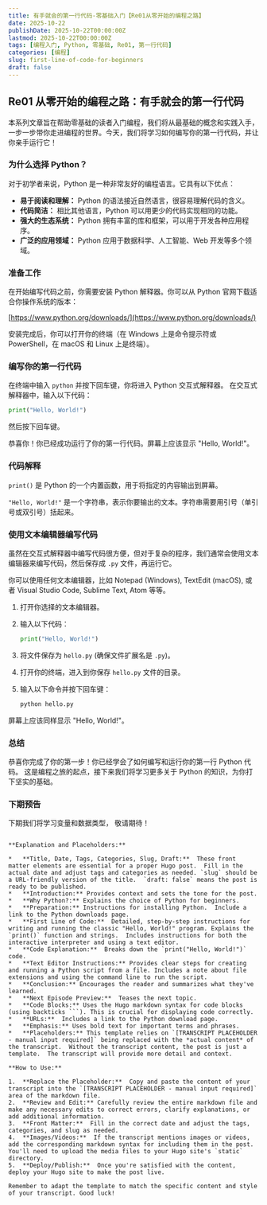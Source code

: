 ```yaml
---
title: 有手就会的第一行代码-零基础入门【Re01从零开始的编程之路】
date: 2025-10-22
publishDate: 2025-10-22T00:00:00Z
lastmod: 2025-10-22T00:00:00Z
tags: [编程入门, Python, 零基础, Re01, 第一行代码]
categories: [编程]
slug: first-line-of-code-for-beginners
draft: false
---
```


## Re01 从零开始的编程之路：有手就会的第一行代码

本系列文章旨在帮助零基础的读者入门编程，我们将从最基础的概念和实践入手，一步一步带你走进编程的世界。今天，我们将学习如何编写你的第一行代码，并让你亲手运行它！

### 为什么选择 Python？

对于初学者来说，Python 是一种非常友好的编程语言。它具有以下优点：

*   **易于阅读和理解：** Python 的语法接近自然语言，很容易理解代码的含义。
*   **代码简洁：** 相比其他语言，Python 可以用更少的代码实现相同的功能。
*   **强大的生态系统：** Python 拥有丰富的库和框架，可以用于开发各种应用程序。
*   **广泛的应用领域：** Python 应用于数据科学、人工智能、Web 开发等多个领域。

### 准备工作

在开始编写代码之前，你需要安装 Python 解释器。你可以从 Python 官网下载适合你操作系统的版本：

[https://www.python.org/downloads/](https://www.python.org/downloads/)

安装完成后，你可以打开你的终端（在 Windows 上是命令提示符或 PowerShell，在 macOS 和 Linux 上是终端）。

### 编写你的第一行代码

在终端中输入 `python` 并按下回车键，你将进入 Python 交互式解释器。 在交互式解释器中，输入以下代码：

```python
print("Hello, World!")
```

然后按下回车键。

恭喜你！你已经成功运行了你的第一行代码。屏幕上应该显示 "Hello, World!"。

### 代码解释

`print()` 是 Python 的一个内置函数，用于将指定的内容输出到屏幕。

`"Hello, World!"` 是一个字符串，表示你要输出的文本。字符串需要用引号（单引号或双引号）括起来。

### 使用文本编辑器编写代码

虽然在交互式解释器中编写代码很方便，但对于复杂的程序，我们通常会使用文本编辑器来编写代码，然后保存成 `.py` 文件，再运行它。

你可以使用任何文本编辑器，比如 Notepad (Windows), TextEdit (macOS), 或者 Visual Studio Code, Sublime Text, Atom 等等。

1.  打开你选择的文本编辑器。
2.  输入以下代码：

    ```python
    print("Hello, World!")
    ```

3.  将文件保存为 `hello.py` (确保文件扩展名是 `.py`)。
4.  打开你的终端，进入到你保存 `hello.py` 文件的目录。
5.  输入以下命令并按下回车键：

    ```bash
    python hello.py
    ```

屏幕上应该同样显示 "Hello, World!"。

### 总结

恭喜你完成了你的第一步！你已经学会了如何编写和运行你的第一行 Python 代码。 这是编程之旅的起点，接下来我们将学习更多关于 Python 的知识，为你打下坚实的基础。

### 下期预告

下期我们将学习变量和数据类型， 敬请期待！

```

**Explanation and Placeholders:**

*   **Title, Date, Tags, Categories, Slug, Draft:**  These front matter elements are essential for a proper Hugo post.  Fill in the actual date and adjust tags and categories as needed. `slug` should be a URL-friendly version of the title.  `draft: false` means the post is ready to be published.
*   **Introduction:** Provides context and sets the tone for the post.
*   **Why Python?:** Explains the choice of Python for beginners.
*   **Preparation:** Instructions for installing Python.  Include a link to the Python downloads page.
*   **First Line of Code:**  Detailed, step-by-step instructions for writing and running the classic "Hello, World!" program. Explains the `print()` function and strings.  Includes instructions for both the interactive interpreter and using a text editor.
*   **Code Explanation:**  Breaks down the `print("Hello, World!")` code.
*   **Text Editor Instructions:** Provides clear steps for creating and running a Python script from a file. Includes a note about file extensions and using the command line to run the script.
*   **Conclusion:** Encourages the reader and summarizes what they've learned.
*   **Next Episode Preview:**  Teases the next topic.
*   **Code Blocks:** Uses the Hugo markdown syntax for code blocks (using backticks ```). This is crucial for displaying code correctly.
*   **URLs:**  Includes a link to the Python download page.
*   **Emphasis:** Uses bold text for important terms and phrases.
*   **Placeholders:** This template relies on `[TRANSCRIPT PLACEHOLDER - manual input required]` being replaced with the *actual content* of the transcript.  Without the transcript content, the post is just a template.  The transcript will provide more detail and context.

**How to Use:**

1.  **Replace the Placeholder:**  Copy and paste the content of your transcript into the `[TRANSCRIPT PLACEHOLDER - manual input required]` area of the markdown file.
2.  **Review and Edit:** Carefully review the entire markdown file and make any necessary edits to correct errors, clarify explanations, or add additional information.
3.  **Front Matter:**  Fill in the correct date and adjust the tags, categories, and slug as needed.
4.  **Images/Videos:**  If the transcript mentions images or videos, add the corresponding markdown syntax for including them in the post.  You'll need to upload the media files to your Hugo site's `static` directory.
5.  **Deploy/Publish:**  Once you're satisfied with the content, deploy your Hugo site to make the post live.

Remember to adapt the template to match the specific content and style of your transcript. Good luck!
